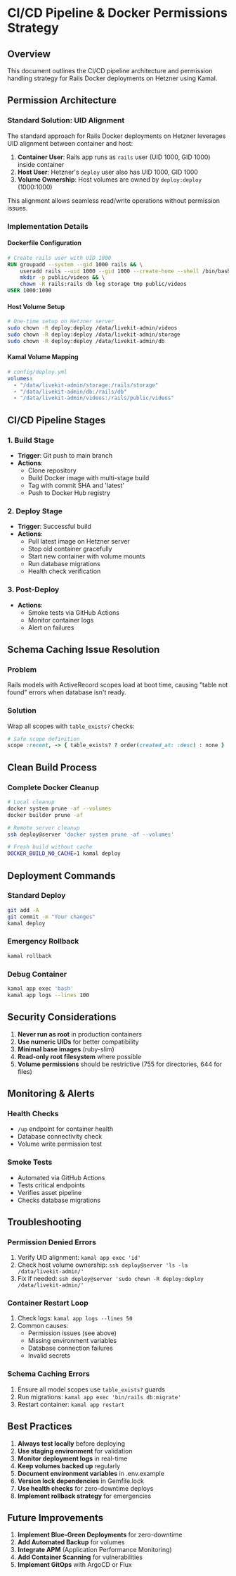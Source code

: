 # CI/CD Pipeline & Docker Permissions Strategy

## Overview
This document outlines the CI/CD pipeline architecture and permission handling strategy for Rails Docker deployments on Hetzner using Kamal.

## Permission Architecture

### Standard Solution: UID Alignment
The standard approach for Rails Docker deployments on Hetzner leverages UID alignment between container and host:

1. **Container User**: Rails app runs as `rails` user (UID 1000, GID 1000) inside container
2. **Host User**: Hetzner's `deploy` user also has UID 1000, GID 1000
3. **Volume Ownership**: Host volumes are owned by `deploy:deploy` (1000:1000)

This alignment allows seamless read/write operations without permission issues.

### Implementation Details

#### Dockerfile Configuration
```dockerfile
# Create rails user with UID 1000
RUN groupadd --system --gid 1000 rails && \
    useradd rails --uid 1000 --gid 1000 --create-home --shell /bin/bash && \
    mkdir -p public/videos && \
    chown -R rails:rails db log storage tmp public/videos
USER 1000:1000
```

#### Host Volume Setup
```bash
# One-time setup on Hetzner server
sudo chown -R deploy:deploy /data/livekit-admin/videos
sudo chown -R deploy:deploy /data/livekit-admin/storage
sudo chown -R deploy:deploy /data/livekit-admin/db
```

#### Kamal Volume Mapping
```yaml
# config/deploy.yml
volumes:
  - "/data/livekit-admin/storage:/rails/storage"
  - "/data/livekit-admin/db:/rails/db"
  - "/data/livekit-admin/videos:/rails/public/videos"
```

## CI/CD Pipeline Stages

### 1. Build Stage
- **Trigger**: Git push to main branch
- **Actions**:
  - Clone repository
  - Build Docker image with multi-stage build
  - Tag with commit SHA and 'latest'
  - Push to Docker Hub registry

### 2. Deploy Stage
- **Trigger**: Successful build
- **Actions**:
  - Pull latest image on Hetzner server
  - Stop old container gracefully
  - Start new container with volume mounts
  - Run database migrations
  - Health check verification

### 3. Post-Deploy
- **Actions**:
  - Smoke tests via GitHub Actions
  - Monitor container logs
  - Alert on failures

## Schema Caching Issue Resolution

### Problem
Rails models with ActiveRecord scopes load at boot time, causing "table not found" errors when database isn't ready.

### Solution
Wrap all scopes with `table_exists?` checks:

```ruby
# Safe scope definition
scope :recent, -> { table_exists? ? order(created_at: :desc) : none }
```

## Clean Build Process

### Complete Docker Cleanup
```bash
# Local cleanup
docker system prune -af --volumes
docker builder prune -af

# Remote server cleanup
ssh deploy@server 'docker system prune -af --volumes'

# Fresh build without cache
DOCKER_BUILD_NO_CACHE=1 kamal deploy
```

## Deployment Commands

### Standard Deploy
```bash
git add -A
git commit -m "Your changes"
kamal deploy
```

### Emergency Rollback
```bash
kamal rollback
```

### Debug Container
```bash
kamal app exec 'bash'
kamal app logs --lines 100
```

## Security Considerations

1. **Never run as root** in production containers
2. **Use numeric UIDs** for better compatibility
3. **Minimal base images** (ruby-slim)
4. **Read-only root filesystem** where possible
5. **Volume permissions** should be restrictive (755 for directories, 644 for files)

## Monitoring & Alerts

### Health Checks
- `/up` endpoint for container health
- Database connectivity check
- Volume write permission test

### Smoke Tests
- Automated via GitHub Actions
- Tests critical endpoints
- Verifies asset pipeline
- Checks database migrations

## Troubleshooting

### Permission Denied Errors
1. Verify UID alignment: `kamal app exec 'id'`
2. Check host volume ownership: `ssh deploy@server 'ls -la /data/livekit-admin/'`
3. Fix if needed: `ssh deploy@server 'sudo chown -R deploy:deploy /data/livekit-admin/'`

### Container Restart Loop
1. Check logs: `kamal app logs --lines 50`
2. Common causes:
   - Permission issues (see above)
   - Missing environment variables
   - Database connection failures
   - Invalid secrets

### Schema Caching Errors
1. Ensure all model scopes use `table_exists?` guards
2. Run migrations: `kamal app exec 'bin/rails db:migrate'`
3. Restart container: `kamal app restart`

## Best Practices

1. **Always test locally** before deploying
2. **Use staging environment** for validation
3. **Monitor deployment logs** in real-time
4. **Keep volumes backed up** regularly
5. **Document environment variables** in .env.example
6. **Version lock dependencies** in Gemfile.lock
7. **Use health checks** for zero-downtime deploys
8. **Implement rollback strategy** for emergencies

## Future Improvements

1. **Implement Blue-Green Deployments** for zero-downtime
2. **Add Automated Backup** for volumes
3. **Integrate APM** (Application Performance Monitoring)
4. **Add Container Scanning** for vulnerabilities
5. **Implement GitOps** with ArgoCD or Flux